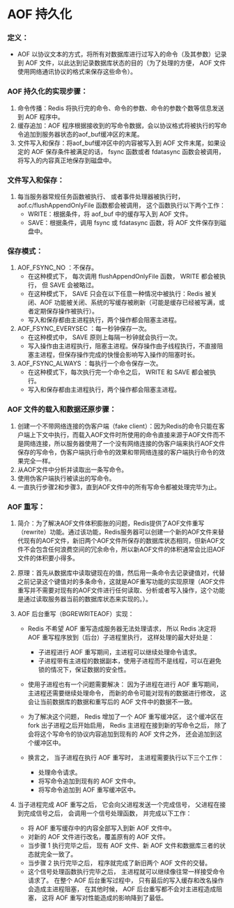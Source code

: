 # AOF 持久化

### 定义：
- AOF 以协议文本的方式，将所有对数据库进行过写入的命令（及其参数）记录到 AOF 文件，以此达到记录数据库状态的目的（为了处理的方便， AOF 文件使用网络通讯协议的格式来保存这些命令）。

### AOF 持久化的实现步骤：

1. 命令传播：Redis 将执行完的命令、命令的参数、命令的参数个数等信息发送到 AOF 程序中。
2. 缓存追加：AOF 程序根据接收到的写命令数据，会以协议格式将被执行的写命令追加到服务器状态的aof_buf缓冲区的末尾。
3. 文件写入和保存：将aof_buf缓冲区中的内容被写入到 AOF 文件末尾，如果设定的 AOF 保存条件被满足的话， fsync 函数或者 fdatasync 函数会被调用，将写入的内容真正地保存到磁盘中。

### 文件写入和保存：

1. 每当服务器常规任务函数被执行、 或者事件处理器被执行时， aof.c/flushAppendOnlyFile 函数都会被调用， 这个函数执行以下两个工作：
    - WRITE：根据条件，将 aof_buf 中的缓存写入到 AOF 文件。
    - SAVE：根据条件，调用 fsync 或 fdatasync 函数，将 AOF 文件保存到磁盘中。

### 保存模式：

1. AOF_FSYNC_NO ：不保存。
    - 在这种模式下， 每次调用 flushAppendOnlyFile 函数， WRITE 都会被执行， 但 SAVE 会被略过。
    - 在这种模式下， SAVE 只会在以下任意一种情况中被执行：Redis 被关闭、AOF 功能被关闭、系统的写缓存被刷新（可能是缓存已经被写满，或者定期保存操作被执行）。
    - 写入和保存都由主进程执行，两个操作都会阻塞主进程。
2. AOF_FSYNC_EVERYSEC ：每一秒钟保存一次。
    - 在这种模式中， SAVE 原则上每隔一秒钟就会执行一次。
    - 写入操作由主进程执行，阻塞主进程。保存操作由子线程执行，不直接阻塞主进程，但保存操作完成的快慢会影响写入操作的阻塞时长。
3. AOF_FSYNC_ALWAYS ：每执行一个命令保存一次。
    - 在这种模式下，每次执行完一个命令之后， WRITE 和 SAVE 都会被执行。
    - 写入和保存都由主进程执行，两个操作都会阻塞主进程。

### AOF 文件的载入和数据还原步骤：

1. 创建一个不带网络连接的伪客户端（fake client）：因为Redis的命令只能在客户端上下文中执行，而载入AOF文件时所使用的命令直接来源于AOF文件而不是网络连接，所以服务器使用了一个没有网络连接的伪客户端来执行AOF文件保存的写命令，伪客户端执行命令的效果和带网络连接的客户端执行命令的效果完全一样。
2. 从AOF文件中分析并读取出一条写命令。
3. 使用伪客户端执行被读出的写命令。
4. 一直执行步骤2和步骤3，直到AOF文件中的所有写命令都被处理完毕为止。

### AOF 重写：

1. 简介：为了解决AOF文件体积膨胀的问题，Redis提供了AOF文件重写（rewrite）功能。通过该功能，Redis服务器可以创建一个新的AOF文件来替代现有的AOF文件，新旧两个AOF文件所保存的数据库状态相同，但新AOF文件不会包含任何浪费空间的冗余命令，所以新AOF文件的体积通常会比旧AOF文件的体积要小得多。

2. 原理：首先从数据库中读取键现在的值，然后用一条命令去记录键值对，代替之前记录这个键值对的多条命令，这就是AOF重写功能的实现原理（AOF文件重写并不需要对现有的AOF文件进行任何读取、分析或者写入操作，这个功能是通过读取服务器当前的数据库状态来实现的。）。

3. AOF 后台重写（BGREWRITEAOF）实现：
    - Redis 不希望 AOF 重写造成服务器无法处理请求， 所以 Redis 决定将 AOF 重写程序放到（后台）子进程里执行， 这样处理的最大好处是：
        - 子进程进行 AOF 重写期间，主进程可以继续处理命令请求。
        - 子进程带有主进程的数据副本，使用子进程而不是线程，可以在避免锁的情况下，保证数据的安全性。

    - 使用子进程也有一个问题需要解决： 因为子进程在进行 AOF 重写期间， 主进程还需要继续处理命令， 而新的命令可能对现有的数据进行修改， 这会让当前数据库的数据和重写后的 AOF 文件中的数据不一致。
    - 为了解决这个问题， Redis 增加了一个 AOF 重写缓冲区， 这个缓冲区在 fork 出子进程之后开始启用， Redis 主进程在接到新的写命令之后， 除了会将这个写命令的协议内容追加到现有的 AOF 文件之外， 还会追加到这个缓冲区中。
    - 换言之， 当子进程在执行 AOF 重写时， 主进程需要执行以下三个工作：
        - 处理命令请求。
        - 将写命令追加到现有的 AOF 文件中。
        - 将写命令追加到 AOF 重写缓冲区中。

4. 当子进程完成 AOF 重写之后， 它会向父进程发送一个完成信号， 父进程在接到完成信号之后， 会调用一个信号处理函数， 并完成以下工作：
    - 将 AOF 重写缓存中的内容全部写入到新 AOF 文件中。
    - 对新的 AOF 文件进行改名，覆盖原有的 AOF 文件。
    - 当步骤 1 执行完毕之后， 现有 AOF 文件、新 AOF 文件和数据库三者的状态就完全一致了。
    - 当步骤 2 执行完毕之后， 程序就完成了新旧两个 AOF 文件的交替。
    - 这个信号处理函数执行完毕之后， 主进程就可以继续像往常一样接受命令请求了。 在整个 AOF 后台重写过程中， 只有最后的写入缓存和改名操作会造成主进程阻塞， 在其他时候， AOF 后台重写都不会对主进程造成阻塞， 这将 AOF 重写对性能造成的影响降到了最低。
